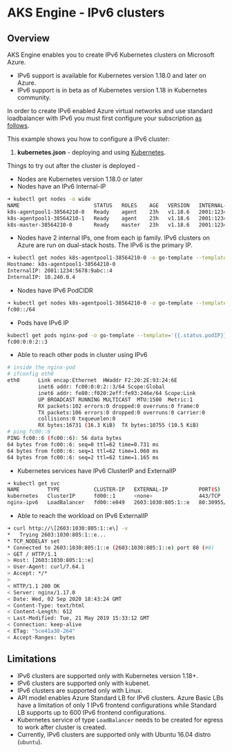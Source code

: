 # AKS Engine - IPv6 clusters

## Overview

AKS Engine enables you to create IPv6 Kubernetes clusters on Microsoft Azure.

- IPv6 support is available for Kubernetes version 1.18.0 and later on Azure.
- IPv6 support is in beta as of Kubernetes version 1.18 in Kubernetes community.

In order to create IPv6 enabled Azure virtual networks and use standard loadbalancer with IPv6 you must first configure your subscription [as follows](https://docs.microsoft.com/en-us/azure/virtual-network/virtual-network-ipv4-ipv6-dual-stack-cli#prerequisites).

This example shows you how to configure a IPv6 cluster:

1. **kubernetes.json** - deploying and using [Kubernetes](kubernetes.json).

Things to try out after the cluster is deployed -

- Nodes are Kubernetes version 1.18.0 or later
- Nodes have an IPv6 Internal-IP

```bash
➜ kubectl get nodes -o wide
NAME                        STATUS   ROLES    AGE   VERSION   INTERNAL-IP              EXTERNAL-IP   OS-IMAGE             KERNEL-VERSION      CONTAINER-RUNTIME
k8s-agentpool1-38564210-0   Ready    agent    23h   v1.18.6   2001:1234:5678:9abc::4   <none>        Ubuntu 16.04.7 LTS   4.15.0-1093-azure   docker://19.3.12
k8s-agentpool1-38564210-1   Ready    agent    23h   v1.18.6   2001:1234:5678:9abc::5   <none>        Ubuntu 16.04.7 LTS   4.15.0-1093-azure   docker://19.3.12
k8s-master-38564210-0       Ready    master   23h   v1.18.6   2001:1234:5678:9abc::6   <none>        Ubuntu 16.04.7 LTS   4.15.0-1093-azure   docker://19.3.12
```

- Nodes have 2 internal IPs, one from each ip family. IPv6 clusters on Azure are run on dual-stack hosts. The IPv6 is the primary IP.

```bash
➜ kubectl get nodes k8s-agentpool1-38564210-0 -o go-template --template='{{range .status.addresses}}{{printf "%s: %s \n" .type .address}}{{end}}'
Hostname: k8s-agentpool1-38564210-0
InternalIP: 2001:1234:5678:9abc::4
InternalIP: 10.240.0.4
```

- Nodes have IPv6 PodCIDR

```bash
➜ kubectl get nodes k8s-agentpool1-38564210-0 -o go-template --template='{{.spec.podCIDR}}'
fc00::/64
```

- Pods have IPv6 IP

```bash
kubectl get pods nginx-pod -o go-template --template='{{.status.podIP}}'
fc00:0:0:2::3
```

- Able to reach other pods in cluster using IPv6

```bash
# inside the nginx-pod
# ifconfig eth0
eth0      Link encap:Ethernet  HWaddr F2:20:2E:93:24:6E
          inet6 addr: fc00:0:0:2::3/64 Scope:Global
          inet6 addr: fe80::f020:2eff:fe93:246e/64 Scope:Link
          UP BROADCAST RUNNING MULTICAST  MTU:1500  Metric:1
          RX packets:102 errors:0 dropped:0 overruns:0 frame:0
          TX packets:106 errors:0 dropped:0 overruns:0 carrier:0
          collisions:0 txqueuelen:0
          RX bytes:16731 (16.3 KiB)  TX bytes:10755 (10.5 KiB)
# ping fc00::6
PING fc00::6 (fc00::6): 56 data bytes
64 bytes from fc00::6: seq=0 ttl=62 time=0.731 ms
64 bytes from fc00::6: seq=1 ttl=62 time=1.060 ms
64 bytes from fc00::6: seq=2 ttl=62 time=1.165 ms
```

- Kubernetes services have IPv6 ClusterIP and ExternalIP

```bash
➜ kubectl get svc
NAME         TYPE           CLUSTER-IP   EXTERNAL-IP          PORT(S)        AGE
kubernetes   ClusterIP      fd00::1      <none>               443/TCP        23h
nginx-ipv6   LoadBalancer   fd00::e049   2603:1030:805:1::e   80:30955/TCP   7m51s
```

- Able to reach the workload on IPv6 ExternalIP

```bash
➜ curl http://\[2603:1030:805:1::e\] -v
*   Trying 2603:1030:805:1::e...
* TCP_NODELAY set
* Connected to 2603:1030:805:1::e (2603:1030:805:1::e) port 80 (#0)
> GET / HTTP/1.1
> Host: [2603:1030:805:1::e]
> User-Agent: curl/7.64.1
> Accept: */*
>
< HTTP/1.1 200 OK
< Server: nginx/1.17.0
< Date: Wed, 02 Sep 2020 18:43:24 GMT
< Content-Type: text/html
< Content-Length: 612
< Last-Modified: Tue, 21 May 2019 15:33:12 GMT
< Connection: keep-alive
< ETag: "5ce41a38-264"
< Accept-Ranges: bytes
```

## Limitations

- IPv6 clusters are supported only with Kubernetes version 1.18+.
- IPv6 clusters are supported only with kubenet.
- IPv6 clusters are supported only with Linux.
- API model enables Azure Standard LB for IPv6 clusters. Azure Basic LBs have a limitation of only 1 IPv6 frontend configurations while Standard LB supports up to 600 IPv6 frontend configurations.
- Kubernetes service of type `LoadBalancer` needs to be created for egress to work after cluster is created.
- Currently, IPv6 clusters are supported only with Ubuntu 16.04 distro (`ubuntu`).
